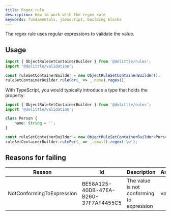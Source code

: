 ```yaml
---
title: Regex rule
description: How to work with the regex rule
keywords: fundamentals, javascript, building blocks
---
```

The regex rule uses regular expressions to validate the value.

## Usage

```javascript
import { ObjectRuleSetContainerBuilder } from '@dolittle/rules';
import '@dolittle/validation';

const ruleSetContainerBuilder = new ObjectRuleSetContainerBuilder();
ruleSetContainerBuilder.ruleFor(_ => _.name).regex();
```

With TypeScript, you would typically introduce a type that holds the property:

```typescript
import { ObjectRuleSetContainerBuilder } from '@dolittle/rules';
import '@dolittle/validation';

class Person {
    name: String = '';
}

const ruleSetContainerBuilder = new ObjectRuleSetContainerBuilder<Person>();
ruleSetContainerBuilder.ruleFor(_ => _.email).regex('\w');
```

## Reasons for failing

| Reason | Id | Description | Arguments |
| ------ | -- | ----------- | --------- |
| NotConformingToExpression | BE58A125-40DB-47EA-B260-37F7AF4455C5 | The value is not conforming to expression | value |
